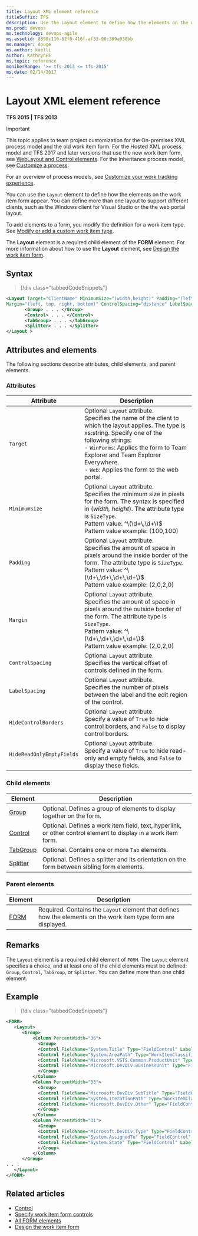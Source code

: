 ```yaml
---
title: Layout XML element reference
titleSuffix: TFS 
description: Use the Layout element to define how the elements on the work item form appear in Team Foundation Server
ms.prod: devops
ms.technology: devops-agile
ms.assetid: 8898c116-62f8-416f-af33-90c389a038bb
ms.manager: douge
ms.author: kaelliauthor: KathrynEE
ms.topic: reference
monikerRange: '>= tfs-2013 <= tfs-2015'
ms.date: 02/14/2017
---
```


# Layout XML element reference

**TFS 2015 | TFS 2013**

> [!IMPORTANT]  
>This topic applies to team project customization for the On-premises XML process model and the old work item form. For the Hosted XML process model and TFS 2017 and later versions that use the new work item form, see [WebLayout and Control elements](weblayout-xml-elements.md). For the Inheritance process model, see [Customize a process](../process/customize-process.md).
>
>For an overview of process models, see [Customize your work tracking experience](../customize-work.md).   


You can use the `Layout` element to define how the elements on the work item form appear. You can define more than one layout to support different clients, such as the Windows client for Visual Studio or the the web portal layout.  
  
To add elements to a form, you modify the definition for a work item type. See [Modify or add a custom work item type](../add-modify-wit.md).  
  
The **Layout** element is a required child element of the **FORM** element. For more information about how to use the **Layout** element, see [Design the work item form](design-work-item-form.md).  
   
## Syntax  
  
> [!div class="tabbedCodeSnippets"]
```XML 
<Layout Target="ClientName" MinimumSize="(width,height)" Padding="(left, top, right, bottom)"   
Margin="(left, top, right, bottom)" ControlSpacing="distance" LabelSpacing="distance" HideControlBorders="True | False" HideReadOnlyEmptyFields="True | False">  
       <Group> . . . </Group>  
       <Control> . . . </Control>  
       <TabGroup> . . . </TabGroup>  
       <Splitter> . . . </Splitter>  
</Layout >  
```  
  
## Attributes and elements  
 The following sections describe attributes, child elements, and parent elements.  
  
### Attributes  
  
|Attribute|Description|  
|---------------|-----------------|  
|`Target`|Optional `Layout` attribute.<br /> Specifies the name of the client to which the layout applies. The type is xs:string. Specify one of the following strings:<br /> -   `WinForms`: Applies the form to Team Explorer and Team Explorer Everywhere.<br />-   `Web`: Applies the form to the web portal.|  
|`MinimumSize`|Optional `Layout` attribute.<br /> Specifies the minimum size in pixels for the form. The syntax is specified in (*width, height*). The attribute type is `SizeType`.<br />Pattern value: ^\\(\d+\\,\d+\\)$<br /> Pattern value example: (100,100)|  
|`Padding`|Optional `Layout` attribute.<br />Specifies the amount of space in pixels around the inside border of the form. The attribute type is `SizeType`.<br /> Pattern value: ^\\(\d+\\,\d+\\,\d+\\,\d+\\)$<br />Pattern value example: (2,0,2,0)|  
|`Margin`|Optional `Layout` attribute.<br />Specifies the amount of space in pixels around the outside border of the form. The attribute type is `SizeType`.<br /> Pattern value: ^\\(\d+\\,\d+\\,\d+\\,\d+\\)$<br /> Pattern value example: (2,0,2,0)|  
|`ControlSpacing`|Optional `Layout` attribute.<br />Specifies the vertical offset of controls defined in the form.|  
|`LabelSpacing`|Optional `Layout` attribute.<br />Specifies the number of pixels between the label and the edit region of the control.|  
|`HideControlBorders`|Optional `Layout` attribute.<br />Specify a value of `True` to hide control borders, and `False` to display control borders.|  
|`HideReadOnlyEmptyFields`|Optional `Layout` attribute.<br />Specify a value of `True` to hide read-only and empty fields, and `False` to display these fields.|  
  
### Child elements  
  
|Element|Description|  
|-------------|-----------------|  
|[Group](all-form-xml-elements-reference.md)|Optional. Defines a group of elements to display together on the form.|  
|[Control](control-xml-element-reference.md)|Optional. Defines a work item field, text, hyperlink, or other control element to display in a work item form.|  
|[TabGroup](all-form-xml-elements-reference.md)|Optional. Contains one or more `Tab` elements.|  
|[Splitter](all-form-xml-elements-reference.md)|Optional. Defines a splitter and its orientation on the form between sibling form elements.|  
  
### Parent elements  
  
|Element|Description|  
|-------------|-----------------|  
|[FORM](all-form-xml-elements-reference.md)|Required. Contains the `Layout` element that defines how the elements on the work item type form are displayed.|  
  
## Remarks  
 The `Layout` element is a required child element of `FORM`. The `Layout` element specifies a choice, and at least one of the child elements must be defined: `Group`, `Control`, `TabGroup`, or `Splitter`. You can define more than one child element.  
  
## Example  
  
> [!div class="tabbedCodeSnippets"]
```XML
<FORM>  
   <Layout>  
      <Group>  
          <Column PercentWidth="36">  
            <Group>  
            <Control FieldName="System.Title" Type="FieldControl" Label="Title" LabelPosition="Left" />  
            <Control FieldName="System.AreaPath" Type="WorkItemClassificationControl" Label="Area" LabelPosition="Left" />  
            <Control FieldName="Microsoft.VSTS.Common.ProductUnit" Type="FieldControl" Label="Product Unit" LabelPosition="Left" />  
            <Control FieldName="Microsoft.DevDiv.BusinessUnit" Type="FieldControl" Label="Business Unit" LabelPosition="Left" />  
            </Group>  
          </Column>  
          <Column PercentWidth="33">  
            <Group>  
            <Control FieldName="Microsoft.DevDiv.SubTitle" Type="FieldControl" Label="Sub Title" LabelPosition="Left" />  
            <Control FieldName="System.IterationPath" Type="WorkItemClassificationControl" Label="Iteration" LabelPosition="Left" />  
            <Control FieldName="Microsoft.DevDiv.Other" Type="FieldControl" Label="Other" LabelPosition="Left" />  
            </Group>  
          </Column>  
          <Column PercentWidth="31">  
            <Group>  
            <Control FieldName="Microsoft.DevDiv.Type" Type="FieldControl" Label="Type" LabelPosition="Left" />  
            <Control FieldName="System.AssignedTo" Type="FieldControl" Label="Assigned To" LabelPosition="Left" />  
            <Control FieldName="System.State" Type="FieldControl" Label="State" LabelPosition="Left" />  
            </Group>  
          </Column>  
      </Group>  
. . .  
   </Layout>  
</FORM>  
```  
  
  
## Related articles
-  [Control](control-xml-element-reference.md)   
-  [Specify work item form controls](specify-work-item-form-controls.md)   
-  [All FORM elements](all-form-xml-elements-reference.md)   
-  [Design the work item form](design-work-item-form.md)